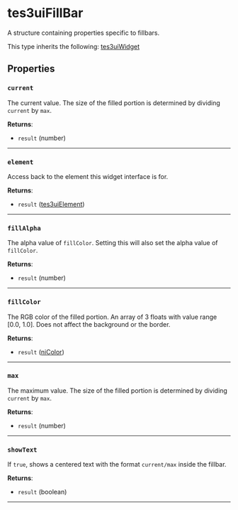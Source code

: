 # tes3uiFillBar

A structure containing properties specific to fillbars.

This type inherits the following: [tes3uiWidget](../../types/tes3uiWidget)
## Properties

### `current`

The current value. The size of the filled portion is determined by dividing `current` by `max`.

**Returns**:

* `result` (number)

***

### `element`

Access back to the element this widget interface is for.

**Returns**:

* `result` ([tes3uiElement](../../types/tes3uiElement))

***

### `fillAlpha`

The alpha value of `fillColor`. Setting this will also set the alpha value of `fillColor`.

**Returns**:

* `result` (number)

***

### `fillColor`

The RGB color of the filled portion. An array of 3 floats with value range [0.0, 1.0]. Does not affect the background or the border.

**Returns**:

* `result` ([niColor](../../types/niColor))

***

### `max`

The maximum value. The size of the filled portion is determined by dividing `current` by `max`.

**Returns**:

* `result` (number)

***

### `showText`

If `true`, shows a centered text with the format `current/max` inside the fillbar.

**Returns**:

* `result` (boolean)

***

